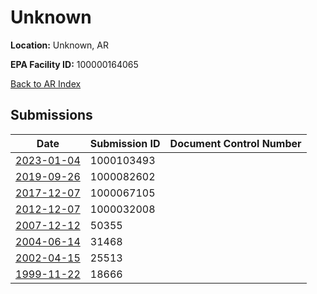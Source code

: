 # Unknown

**Location:** Unknown, AR

**EPA Facility ID:** 100000164065

[Back to AR Index](../../index.md)

## Submissions

| Date | Submission ID | Document Control Number |
|------|--------------|-------------------------|
| [2023-01-04](submissions/1000103493.md) | 1000103493 |  |
| [2019-09-26](submissions/1000082602.md) | 1000082602 |  |
| [2017-12-07](submissions/1000067105.md) | 1000067105 |  |
| [2012-12-07](submissions/1000032008.md) | 1000032008 |  |
| [2007-12-12](submissions/50355.md) | 50355 |  |
| [2004-06-14](submissions/31468.md) | 31468 |  |
| [2002-04-15](submissions/25513.md) | 25513 |  |
| [1999-11-22](submissions/18666.md) | 18666 |  |
